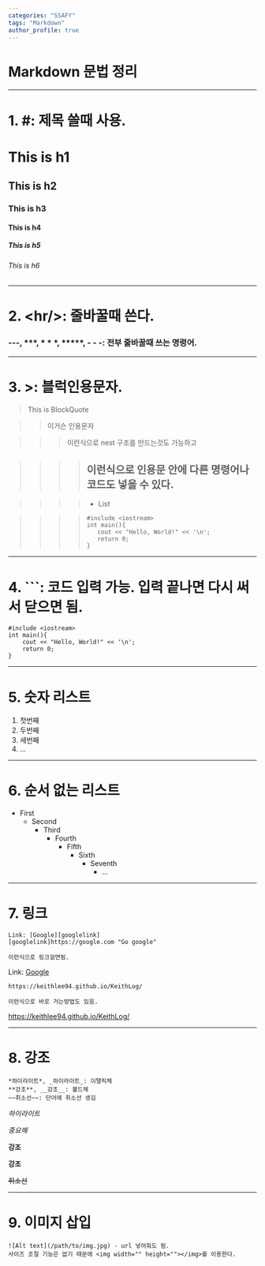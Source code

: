 ```yaml
---
categories: "SSAFY"
tags: "Markdown"
author_profile: true
---
```

# Markdown 문법 정리
<hr/>

# 1. #: 제목 쓸때 사용.
# This is h1
## This is h2
### This is h3
#### This is h4
##### This is h5
###### This is h6
<hr/>

# 2. <<!-- -->hr/>: 줄바꿀때 쓴다.
### <!-- -->---, ***, * * *, *****, - - -: 전부 줄바꿀때 쓰는 명령어.
<hr/>

# 3. >: 블럭인용문자.
> This is BlockQuote

>> 이거슨 인용문자

>>> 이런식으로 nest 구조를 만드는것도 가능하고

>>>> ## 이런식으로 인용문 안에 다른 명령어나 코드도 넣을 수 있다.

>>>> * List

>>>> ```
>>>> #include <iostream>
>>>> int main(){
>>>>    cout << "Hello, World!" << '\n';
>>>>    return 0;
>>>>}
>>>> ```
<hr/>

# 4. ```: 코드 입력 가능. 입력 끝나면 다시 써서 닫으면 됨.
```
#include <iostream>
int main(){
    cout << "Hello, World!" << '\n';
    return 0;
}
```
<hr/>

# 5. 숫자 리스트
1. 첫번째
2. 두번째
3. 세번째
4. ...
<hr/>

# 6. 순서 없는 리스트
- First
    - Second
        - Third
            - Fourth
                - Fifth
                    - Sixth
                        - Seventh
                            - ...
<hr/>

# 7. 링크
```
Link: [Google][googlelink]
[googlelink]https://google.com "Go google"

이런식으로 링크걸면됨.
```
Link: [Google][googlelink]

[googlelink]: https://google.com "Go google"

```
https://keithlee94.github.io/KeithLog/

이런식으로 바로 거는방법도 있음.
```

https://keithlee94.github.io/KeithLog/
<hr/>

# 8. 강조
```
*하이라이트*, _하이라이트_: 이탤릭체
**강조**, __강조__: 볼드체
~~취소선~~: 단어에 취소선 생김
```
*하이라이트*

_중요해_

**강조**

__강조__

~~취소선~~
<hr/>

# 9. 이미지 삽입
```
![Alt text](/path/to/img.jpg) - url 넣어줘도 됨.
사이즈 조절 기능은 없기 때문에 <img width="" height=""></img>를 이용한다.
```
